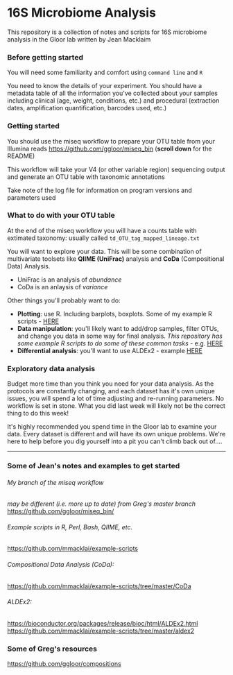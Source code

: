 # 16S Microbiome Analysis
This repository is a collection of notes and scripts for 16S microbiome analysis in the Gloor lab written by Jean Macklaim

### Before getting started
You will need some familiarity and comfort using `command line` and `R`

You need to know the details of your experiment. You should have a metadata table of all the information you've collected about your samples including clinical (age, weight, conditions, etc.) and procedural (extraction dates, amplification quantification, barcodes used, etc.)

### Getting started
You should use the miseq workflow to prepare your OTU table from your Illumina reads
https://github.com/ggloor/miseq_bin (**scroll down** for the README)

This workflow will take your V4 (or other variable region) sequencing output and generate an OTU table with taxonomic annotations

Take note of the log file for information on program versions and parameters used

### What to do with your OTU table

At the end of the miseq workflow you will have a counts table with extimated taxonomy: usually called `td_OTU_tag_mapped_lineage.txt`

You will want to explore your data. This will be some combination of multivariate toolsets like **QIIME (UniFrac)** analysis and **CoDa** (Compositional Data) Analysis.
- UniFrac is an analysis of *abundance*
- CoDa is an anlaysis of *variance*

Other things you'll probably want to do:
- **Plotting**: use R. Including barplots, boxplots. Some of my example R scripts -   [HERE](https://github.com/mmacklai/example-scripts/tree/master/R)
- **Data manipulation**: you'll likely want to add/drop samples, filter OTUs, and change you data in some way for final analysis. _This repository has some example R scripts to do some of these common tasks_ - e.g. [HERE](https://github.com/mmacklai/16S/blob/master/manipulating_counts_table.md)
- **Differential analysis**: you'll want to use ALDEx2 - example [HERE](https://github.com/mmacklai/example-scripts/tree/master/aldex2)

### Exploratory data analysis
Budget more time than you think you need for your data analysis. As the protocols are constantly changing, and each dataset has it's own unique issues, you will spend a lot of time adjusting and re-running parameters. No workflow is set in stone. What you did last week will likely not be the correct thing to do this week!

It's highly recommended you spend time in the Gloor lab to examine your data. Every dataset is different and will have its own unique problems. We're here to help before you dig yourself into a pit you can't climb back out of....

----------------------

### Some of Jean's notes and examples to get started

###### My branch of the miseq workflow
_may be different (i.e. more up to date) from Greg's master branch_  
https://github.com/ggloor/miseq_bin/

###### Example scripts in R, Perl, Bash, QIIME, etc.
https://github.com/mmacklai/example-scripts

###### Compositional Data Analysis (CoDa):
https://github.com/mmacklai/example-scripts/tree/master/CoDa

###### ALDEx2:
https://bioconductor.org/packages/release/bioc/html/ALDEx2.html  
https://github.com/mmacklai/example-scripts/tree/master/aldex2

### Some of Greg's resources
https://github.com/ggloor/compositions

